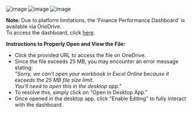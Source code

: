 ![image](https://github.com/user-attachments/assets/dc96cef5-b1c2-4fcf-8af8-5a64e0d82f44)
![image](https://github.com/user-attachments/assets/ee427a3e-9f12-41b9-a6da-bfa5e9bc9eed)
![image](https://github.com/user-attachments/assets/c5a8a32d-3202-48d0-a63c-4114adf72f8e)


**Note:** Due to platform limitations, the 'Finance Performance Dashboard' is available via OneDrive.<br>
To access the dashboard, click [here](https://1drv.ms/x/s!AuEpb2KlMZkGkRCamb4dxo2Kb8AB?e=Nkhv7j).

**Instructions to Properly Open and View the File:**
- Click the provided URL to access the file on OneDrive.
- Since the file exceeds 25 MB, you may encounter an error message stating:<br>
*"Sorry, we can't open your workbook in Excel Online because it exceeds the 25 MB file size limit.<br>
You'll need to open this in the desktop app."*
- To resolve this, simply click on "Open in Desktop App."
- Once opened in the desktop app, click "Enable Editing" to fully interact with the dashboard.
